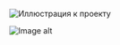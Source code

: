 ![Иллюстрация к проекту](https://github.com/jon/coolproject/raw/master/image/image.png)

![Image alt](https://github.com/ptaniya2/js_time/raw/main/js_time.jpg)
